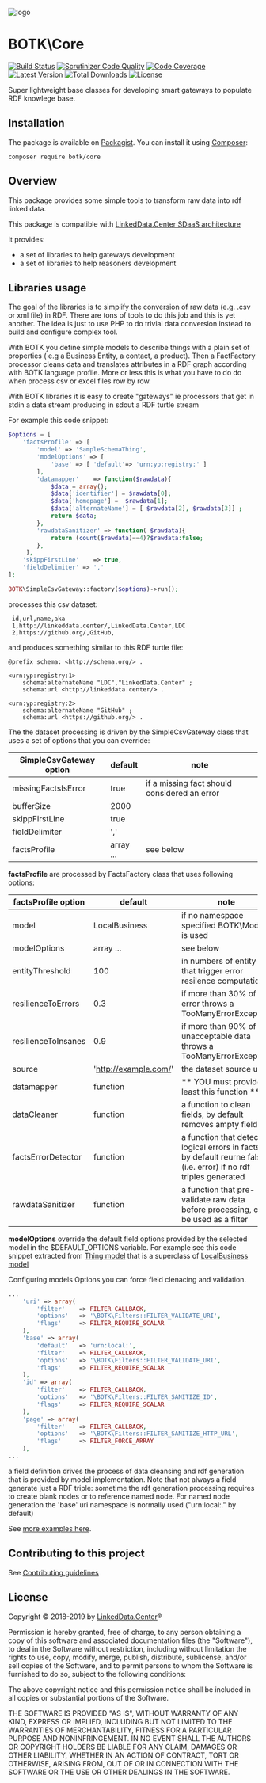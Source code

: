 ![logo](http://linkeddata.center/resources/v4/logo/Logo-colori-trasp_oriz-640x220.png)
# BOTK\Core
[![Build Status](https://img.shields.io/travis/linkeddatacenter/BOTK-core.svg?style=flat-square)](http://travis-ci.org/linkeddatacenter/BOTK-core)
[![Scrutinizer Code Quality](https://scrutinizer-ci.com/g/linkeddatacenter/BOTK-core/badges/quality-score.png?b=master)](https://scrutinizer-ci.com/g/linkeddatacenter/BOTK-core/?branch=master)
[![Code Coverage](https://img.shields.io/scrutinizer/coverage/g/linkeddatacenter/BOTK-core.svg?style=flat-square)](https://scrutinizer-ci.com/g/linkeddatacenter/BOTK-core)
[![Latest Version](https://img.shields.io/packagist/v/botk/core.svg?style=flat-square)](https://packagist.org/packages/botk/core)
[![Total Downloads](https://img.shields.io/packagist/dt/botk/core.svg?style=flat-square)](https://packagist.org/packages/botk/core)
[![License](https://img.shields.io/packagist/l/botk/core.svg?style=flat-square)](https://packagist.org/packages/botk/core)

Super lightweight base classes for developing smart gateways to populate RDF knowlege base.


## Installation

The package is available on [Packagist](https://packagist.org/packages/botk/core).
You can install it using [Composer](http://getcomposer.org):

	composer require botk/core

## Overview

This package provides some simple tools to transform  raw data into rdf linked data.

This package is compatible with [LinkedData.Center SDaaS architecture](http://linkeddata.center/home/sdaas)

It provides:

- a set of libraries to help gateways development
- a set of libraries to help reasoners development



## Libraries usage

The goal of the libraries is to simplify the conversion of raw data (e.g. .csv or  xml file) in RDF. There are tons of tools to do this job and this is yet another. The idea is just to use PHP to do trivial data conversion instead to build and configure complex tool.

With BOTK you define simple models to describe things  with  a plain set of properties ( e.g a Business Entity, a contact, a product). Then a FactFactory processor cleans data and translates attributes in a RDF graph according with BOTK language profile.
More or less this is what you have to do do when process csv or excel files row by row.

With BOTK libraries it is easy to create "gateways" ie processors that get in stdin a data stream producing in sdout a RDF turtle stream

For example this code snippet:

```php
$options = [
    'factsProfile' => [
        'model' => 'SampleSchemaThing',
        'modelOptions' => [
            'base' => [ 'default'=> 'urn:yp:registry:' ]
        ],
        'datamapper'	=> function($rawdata){
            $data = array();
            $data['identifier'] = $rawdata[0];
            $data['homepage'] =  $rawdata[1];
            $data['alternateName'] = [ $rawdata[2], $rawdata[3]] ;
            return $data;
        },
        'rawdataSanitizer' => function( $rawdata){
            return (count($rawdata)==4)?$rawdata:false;
        },
     ],
    'skippFirstLine'	=> true,
    'fieldDelimiter' => ','
];

BOTK\SimpleCsvGateway::factory($options)->run();
```

processes this csv dataset:

	 id,url,name,aka 
	 1,http://linkeddata.center/,LinkedData.Center,LDC
	 2,https://github.org/,GitHub,


and produces something similar to this RDF turtle file:
	
	@prefix schema: <http://schema.org/> .
	
	<urn:yp:registry:1> 
		schema:alternateName "LDC","LinkedData.Center" ;
	    schema:url <http://linkeddata.center/> .
	
	<urn:yp:registry:2> 
		schema:alternateName "GitHub" ;
	    schema:url <https://github.org/> .


The the dataset processing is driven by the SimpleCsvGateway class that uses a set of options that you can override:

| SimpleCsvGateway option | default   | note                                         |
|-------------------------|-----------|----------------------------------------------|
| missingFactsIsError     | true      | if a missing fact should considered an error |
| bufferSize              | 2000      |                                              |
| skippFirstLine          | true      |                                              |
| fieldDelimiter          | ','       |                                              |
| factsProfile            | array ... | see below                                    |

**factsProfile** are processed by FactsFactory class that uses following options:

| factsProfile option | default               | note                                                                                                              |
|---------------------|-----------------------|-------------------------------------------------------------------------------------------------------------------|
| model               | LocalBusiness         | if no namespace specified BOTK\Model is used                                                                      |
| modelOptions        | array ...             | see below                                                                                                         |
| entityThreshold     | 100                   | in numbers of entity that trigger error resilence computation                                                     |
| resilienceToErrors  | 0.3                   | if more than 30% of error throws a TooManyErrorException                                                          |
| resilienceToInsanes | 0.9                   | if more than 90% of unacceptable data throws a TooManyErrorException                                              |
| source              | 'http://example.com/' | the dataset source url                                                                                            |
| datamapper          | function              | ** YOU must provide at least this function **                                                                     |
| dataCleaner         | function              | a function to clean fields, by default removes ampty fields                                                       |
| factsErrorDetector  | function              | a function that detects logical errors in facts, by default reurne false (i.e. error) if no rdf triples generated |
| rawdataSanitizer    | function              | a function that pre-validate raw data before processing, can be used as a filter                                  |


**modelOptions**  override the default field options provided by the selected model in the $DEFAULT_OPTIONS variable. 
For example see this code snippet extracted from [Thing model](src\Model\Thing.php) that is a superclass of [LocalBusiness model](src\Model\LocalBusiness.php)

Configuring models Options you can force field clenacing and validation.

```php
...
	'uri' => array(
		'filter'    => FILTER_CALLBACK,
		'options' 	=> '\BOTK\Filters::FILTER_VALIDATE_URI',
		'flags'  	=> FILTER_REQUIRE_SCALAR
	),
	'base' => array(
		'default'	=> 'urn:local:',
		'filter'    => FILTER_CALLBACK,
		'options' 	=> '\BOTK\Filters::FILTER_VALIDATE_URI',
		'flags'  	=> FILTER_REQUIRE_SCALAR
	),
	'id' => array(
		'filter'    => FILTER_CALLBACK,
		'options' 	=> '\BOTK\Filters::FILTER_SANITIZE_ID',
		'flags'  	=> FILTER_REQUIRE_SCALAR
	),
	'page' => array(	
		'filter'    => FILTER_CALLBACK,
		'options' 	=> '\BOTK\Filters::FILTER_SANITIZE_HTTP_URL',
		'flags'  	=> FILTER_FORCE_ARRAY
	),
...
```

a field definition drives the process of data cleansing and rdf generation that is provided by model implementation.
Note that not always a field  generate just a RDF triple: sometime the rdf generation processing requires to create blank nodes or to reference named node.
For named node generation the 'base' uri namespace is normally used ("urn:local:." by default)

See [more examples here](tests/system/gateways).


## Contributing to this project

See [Contributing guidelines](CONTRIBUTING.md)

## License

Copyright © 2018-2019 by [LinkedData.Center](http://LinkedData.Center/)®

Permission is hereby granted, free of charge, to any person obtaining a copy
of this software and associated documentation files (the "Software"), to deal
in the Software without restriction, including without limitation the rights
to use, copy, modify, merge, publish, distribute, sublicense, and/or sell
copies of the Software, and to permit persons to whom the Software is
furnished to do so, subject to the following conditions:

The above copyright notice and this permission notice shall be included in all
copies or substantial portions of the Software.

THE SOFTWARE IS PROVIDED "AS IS", WITHOUT WARRANTY OF ANY KIND, EXPRESS OR
IMPLIED, INCLUDING BUT NOT LIMITED TO THE WARRANTIES OF MERCHANTABILITY,
FITNESS FOR A PARTICULAR PURPOSE AND NONINFRINGEMENT. IN NO EVENT SHALL THE
AUTHORS OR COPYRIGHT HOLDERS BE LIABLE FOR ANY CLAIM, DAMAGES OR OTHER
LIABILITY, WHETHER IN AN ACTION OF CONTRACT, TORT OR OTHERWISE, ARISING FROM,
OUT OF OR IN CONNECTION WITH THE SOFTWARE OR THE USE OR OTHER DEALINGS IN THE
SOFTWARE.
